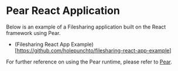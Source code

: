 # Pear React Application

Below is an example of a Filesharing application built on the React framework using Pear.

- (Filesharing React App Example)[https://github.com/holepunchto/filesharing-react-app-example]

For further reference on using the Pear runtime, please refer to [Pear](../README.md#pear-runtime).